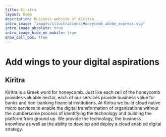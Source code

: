 ```yaml
---
title: Kiritra
layout: home
description: Business website of Kiritra.
intro_image: "images/illustrations/Honeycomb_adobe_express.svg"
intro_image_absolute: true
intro_image_hide_on_mobile: true
show_call_box: true
---
```


# Add wings to your digital aspirations

## Kiritra
Kiritra is a Greek word for honeycomb. Just like each cell of the honeycomb provides valuable nectar, each of our services provide business value for banks and non-banking financial institutions. At Kiritra we build cloud native micro services to enable the digital transformation of organizations without the cumbersome process of identifying the technology and building the platform from ground up. We provide the technology, the business knowhow as well as the ability to develop and deploy a cloud enabled digital strategy.
